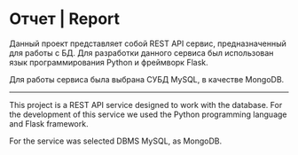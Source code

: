 # Отчет | Report

Данный проект представляет собой REST API сервис, предназначенный для работы с БД. Для разработки данного сервиса был использован язык программирования Python и фреймворк Flask.

Для работы сервиса была выбрана СУБД MySQL, в качестве MongoDB.

-----
This project is a REST API service designed to work with the database. For the development of this service we used the Python programming language and Flask framework.

For the service was selected DBMS MySQL, as MongoDB.

